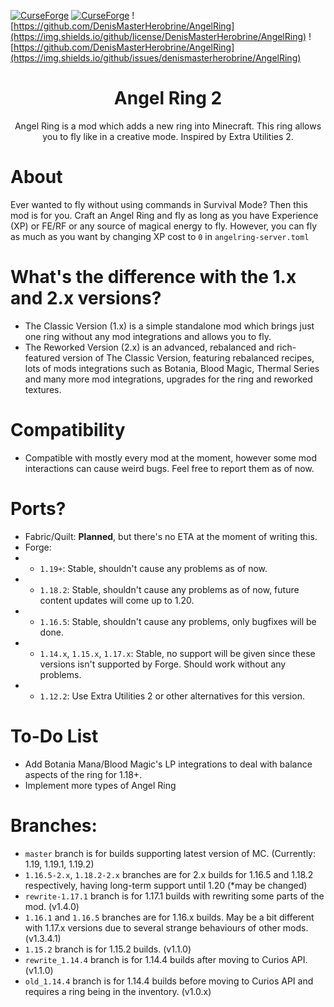 [![CurseForge](https://cf.way2muchnoise.eu/angel-ring.svg)](https://www.curseforge.com/minecraft/mc-mods/angel-ring)
[![CurseForge](https://cf.way2muchnoise.eu/versions/angel-ring.svg)](https://www.curseforge.com/minecraft/mc-mods/angel-ring)
![https://github.com/DenisMasterHerobrine/AngelRing](https://img.shields.io/github/license/DenisMasterHerobrine/AngelRing) 
![https://github.com/DenisMasterHerobrine/AngelRing](https://img.shields.io/github/issues/denismasterherobrine/AngelRing)
<div align="center"> <h1>  Angel Ring 2</h1> </div>
<div align="center"> Angel Ring is a mod which adds a new ring into Minecraft. This ring allows you to fly like in a creative mode. Inspired by Extra Utilities 2. </div>

# About
Ever wanted to fly without using commands in Survival Mode? Then this mod is for you. Craft an Angel Ring and fly as long as you have Experience (XP) or FE/RF or any source of magical energy to fly. However, you can fly as much as you want by changing XP cost to `0` in `angelring-server.toml`

# What's the difference with the 1.x and 2.x versions?
- The Classic Version (1.x) is a simple standalone mod which brings just one ring without any mod integrations and allows you to fly.
- The Reworked Version (2.x) is an advanced, rebalanced and rich-featured version of The Classic Version, featuring rebalanced recipes, lots of mods integrations such as Botania, Blood Magic, Thermal Series and many more mod integrations, upgrades for the ring and reworked textures. 

# Compatibility
 - Compatible with mostly every mod at the moment, however some mod interactions can cause weird bugs. Feel free to report them as of now.

# Ports?
- Fabric/Quilt: **Planned**, but there's no ETA at the moment of writing this.
- Forge:
- - `1.19+`: Stable, shouldn't cause any problems as of now.
- - `1.18.2`: Stable, shouldn't cause any problems as of now, future content updates will come up to 1.20.
- - `1.16.5`: Stable, shouldn't cause any problems, only bugfixes will be done.
- - `1.14.x`, `1.15.x`, `1.17.x`: Stable, no support will be given since these versions isn't supported by Forge. Should work without any problems.
- - `1.12.2`: Use Extra Utilities 2 or other alternatives for this version.

# To-Do List
- Add Botania Mana/Blood Magic's LP integrations to deal with balance aspects of the ring for 1.18+. 
- Implement more types of Angel Ring

# Branches: 
 - `master` branch is for builds supporting latest version of MC. (Currently: 1.19, 1.19.1, 1.19.2)
 - `1.16.5-2.x`, `1.18.2-2.x` branches are for 2.x builds for 1.16.5 and 1.18.2 respectively, having long-term support until 1.20 (*may be changed)
 - `rewrite-1.17.1` branch is for 1.17.1 builds with rewriting some parts of the mod. (v1.4.0)
 - `1.16.1` and `1.16.5` branches are for 1.16.x builds. May be a bit different with 1.17.x versions due to several strange behaviours of other mods. (v1.3.4.1)
 - `1.15.2` branch is for 1.15.2 builds. (v1.1.0)
 - `rewrite_1.14.4` branch is for 1.14.4 builds after moving to Curios API. (v1.1.0)
 - `old_1.14.4` branch is for 1.14.4 builds before moving to Curios API and requires a ring being in the inventory. (v1.0.x)

